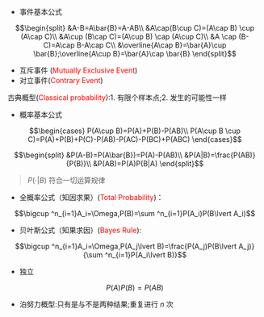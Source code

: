 <head>
  <script src="https://cdn.mathjax.org/mathjax/latest/MathJax.js?config=TeX-AMS-MML_HTMLorMML" type="text/javascript"></script>
  <script type="text/x-mathjax-config">
    MathJax.Hub.Config({
      tex2jax: {
      skipTags: ['script', 'noscript', 'style', 'textarea', 'pre'],
      inlineMath: [['$','$']]
      }
    });
  </script>
</head>

- 事件基本公式

$$\begin{split}
    &A-B=A\bar{B}=A-AB\\
    &A\cap(B\cup C)=(A\cap B) \cup (A\cap C)\\
    &A\cup (B\cap C)=(A\cup B) \cap (A\cup C)\\
    &A \cap (B-C)=A\cap B-A\cap C\\
    &\overline{A\cap B}=\bar{A}\cup \bar{B};\overline{A\cup B}=\bar{A}\cap \bar{B}
\end{split}$$

- 互斥事件 (<font color =red>Mutually Exclusive Event</font>)
- 对立事件(<font color =red>Contrary Event</font>)

古典概型(<font color =red>Classical probability</font>):1. 有限个样本点;2. 发生的可能性一样

- 概率基本公式

$$\begin{cases}
  P(A\cup B)=P(A)+P(B)-P(AB)\\
  P(A\cup B \cup C)=P(A)+P(B)+P(C)-P(AB)-P(AC)-P(BC)+P(ABC)
\end{cases}$$

$$\begin{split}
  &P(A-B)=P(A\bar{B})=P(A)-P(AB)\\
  &P(A|B)=\frac{P(AB)}{P(B)}\\
  &P(AB)=P(A)P(B|A)
\end{split}$$

> $P(\cdot \lvert B)$ 符合一切运算规律

- 全概率公式（知因求果）(<font color =red>Total Probability</font>)：

$$\bigcup ^n_{i=1}A_i=\Omega,P(B)=\sum ^n_{i=1}P(A_i)P(B\lvert A_i)$$

- 贝叶斯公式（知果求因）(<font color =red>Bayes Rule</font>):

$$\bigcup ^n_{i=1}A_i=\Omega,P(A_j\lvert B)=\frac{P(A_j)P(B\lvert A_j)}{\sum ^n_{i=1}P(A_i\lvert B)}$$

- 独立

$$P(A)P(B)=P(AB)$$

- 泊努力概型:只有是与不是两种结果;重复进行 $n$ 次